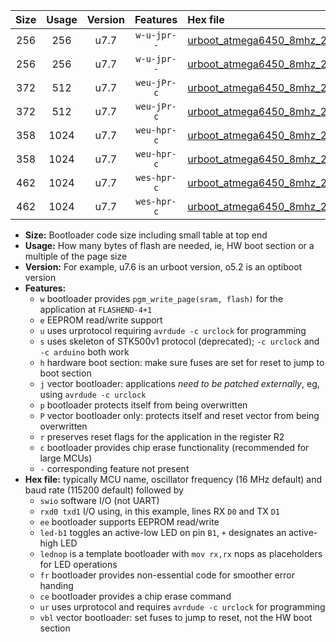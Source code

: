 |Size|Usage|Version|Features|Hex file|
|:-:|:-:|:-:|:-:|:--|
|256|256|u7.7|`w-u-jpr--`|[urboot_atmega6450_8mhz_230400bps_swio_rxe0_txe1_led+b7_ur_vbl.hex](https://raw.githubusercontent.com/stefanrueger/urboot.hex/main/mcus/atmega6450/fcpu_8mhz/230400_bps/urboot_atmega6450_8mhz_230400bps_swio_rxe0_txe1_led+b7_ur_vbl.hex)|
|256|256|u7.7|`w-u-jpr--`|[urboot_atmega6450_8mhz_230400bps_swio_rxe0_txe1_lednop_ur_vbl.hex](https://raw.githubusercontent.com/stefanrueger/urboot.hex/main/mcus/atmega6450/fcpu_8mhz/230400_bps/urboot_atmega6450_8mhz_230400bps_swio_rxe0_txe1_lednop_ur_vbl.hex)|
|372|512|u7.7|`weu-jPr-c`|[urboot_atmega6450_8mhz_230400bps_swio_rxe0_txe1_ee_led+b7_fr_ce_ur_vbl.hex](https://raw.githubusercontent.com/stefanrueger/urboot.hex/main/mcus/atmega6450/fcpu_8mhz/230400_bps/urboot_atmega6450_8mhz_230400bps_swio_rxe0_txe1_ee_led+b7_fr_ce_ur_vbl.hex)|
|372|512|u7.7|`weu-jPr-c`|[urboot_atmega6450_8mhz_230400bps_swio_rxe0_txe1_ee_lednop_fr_ce_ur_vbl.hex](https://raw.githubusercontent.com/stefanrueger/urboot.hex/main/mcus/atmega6450/fcpu_8mhz/230400_bps/urboot_atmega6450_8mhz_230400bps_swio_rxe0_txe1_ee_lednop_fr_ce_ur_vbl.hex)|
|358|1024|u7.7|`weu-hpr-c`|[urboot_atmega6450_8mhz_230400bps_swio_rxe0_txe1_ee_led+b7_fr_ce_ur.hex](https://raw.githubusercontent.com/stefanrueger/urboot.hex/main/mcus/atmega6450/fcpu_8mhz/230400_bps/urboot_atmega6450_8mhz_230400bps_swio_rxe0_txe1_ee_led+b7_fr_ce_ur.hex)|
|358|1024|u7.7|`weu-hpr-c`|[urboot_atmega6450_8mhz_230400bps_swio_rxe0_txe1_ee_lednop_fr_ce_ur.hex](https://raw.githubusercontent.com/stefanrueger/urboot.hex/main/mcus/atmega6450/fcpu_8mhz/230400_bps/urboot_atmega6450_8mhz_230400bps_swio_rxe0_txe1_ee_lednop_fr_ce_ur.hex)|
|462|1024|u7.7|`wes-hpr-c`|[urboot_atmega6450_8mhz_230400bps_swio_rxe0_txe1_ee_led+b7_fr_ce.hex](https://raw.githubusercontent.com/stefanrueger/urboot.hex/main/mcus/atmega6450/fcpu_8mhz/230400_bps/urboot_atmega6450_8mhz_230400bps_swio_rxe0_txe1_ee_led+b7_fr_ce.hex)|
|462|1024|u7.7|`wes-hpr-c`|[urboot_atmega6450_8mhz_230400bps_swio_rxe0_txe1_ee_lednop_fr_ce.hex](https://raw.githubusercontent.com/stefanrueger/urboot.hex/main/mcus/atmega6450/fcpu_8mhz/230400_bps/urboot_atmega6450_8mhz_230400bps_swio_rxe0_txe1_ee_lednop_fr_ce.hex)|

- **Size:** Bootloader code size including small table at top end
- **Usage:** How many bytes of flash are needed, ie, HW boot section or a multiple of the page size
- **Version:** For example, u7.6 is an urboot version, o5.2 is an optiboot version
- **Features:**
  + `w` bootloader provides `pgm_write_page(sram, flash)` for the application at `FLASHEND-4+1`
  + `e` EEPROM read/write support
  + `u` uses urprotocol requiring `avrdude -c urclock` for programming
  + `s` uses skeleton of STK500v1 protocol (deprecated); `-c urclock` and `-c arduino` both work
  + `h` hardware boot section: make sure fuses are set for reset to jump to boot section
  + `j` vector bootloader: applications *need to be patched externally*, eg, using `avrdude -c urclock`
  + `p` bootloader protects itself from being overwritten
  + `P` vector bootloader only: protects itself and reset vector from being overwritten
  + `r` preserves reset flags for the application in the register R2
  + `c` bootloader provides chip erase functionality (recommended for large MCUs)
  + `-` corresponding feature not present
- **Hex file:** typically MCU name, oscillator frequency (16 MHz default) and baud rate (115200 default) followed by
  + `swio` software I/O (not UART)
  + `rxd0 txd1` I/O using, in this example, lines RX `D0` and TX `D1`
  + `ee` bootloader supports EEPROM read/write
  + `led-b1` toggles an active-low LED on pin `B1`, `+` designates an active-high LED
  + `lednop` is a template bootloader with `mov rx,rx` nops as placeholders for LED operations
  + `fr` bootloader provides non-essential code for smoother error handing
  + `ce` bootloader provides a chip erase command
  + `ur` uses urprotocol and requires `avrdude -c urclock` for programming
  + `vbl` vector bootloader: set fuses to jump to reset, not the HW boot section

